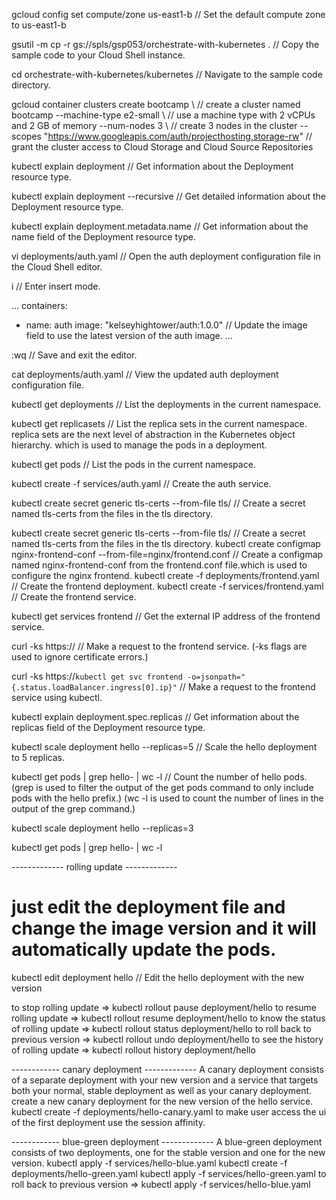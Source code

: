 gcloud config set compute/zone us-east1-b // Set the default compute zone to us-east1-b 

gsutil -m cp -r gs://spls/gsp053/orchestrate-with-kubernetes . // Copy the sample code to your Cloud Shell instance. 

cd orchestrate-with-kubernetes/kubernetes                                 // Navigate to the sample code directory. 

gcloud container clusters create bootcamp \                              // create a cluster named bootcamp
  --machine-type e2-small \                                              // use a machine type with 2 vCPUs and 2 GB of memory
  --num-nodes 3 \                                                       // create 3 nodes in the cluster 
  --scopes "https://www.googleapis.com/auth/projecthosting,storage-rw" // grant the cluster access to Cloud Storage and Cloud Source Repositories

kubectl explain deployment // Get information about the Deployment resource type. 

kubectl explain deployment --recursive // Get detailed information about the Deployment resource type. 

kubectl explain deployment.metadata.name // Get information about the name field of the Deployment resource type.

vi deployments/auth.yaml // Open the auth deployment configuration file in the Cloud Shell editor.

i // Enter insert mode. 

...
containers:
- name: auth
  image: "kelseyhightower/auth:1.0.0" // Update the image field to use the latest version of the auth image.
...

:wq // Save and exit the editor.

cat deployments/auth.yaml // View the updated auth deployment configuration file. 

kubectl get deployments // List the deployments in the current namespace.

kubectl get replicasets // List the replica sets in the current namespace. replica sets are the next level of abstraction in the Kubernetes object hierarchy. which is used to manage the pods in a deployment.

kubectl get pods // List the pods in the current namespace.

kubectl create -f services/auth.yaml // Create the auth service. 

kubectl create secret generic tls-certs --from-file tls/ // Create a secret named tls-certs from the files in the tls directory.


kubectl create secret generic tls-certs --from-file tls/  // Create a secret named tls-certs from the files in the tls directory.
kubectl create configmap nginx-frontend-conf --from-file=nginx/frontend.conf // Create a configmap named nginx-frontend-conf from the frontend.conf file.which is used to configure the nginx frontend.
kubectl create -f deployments/frontend.yaml // Create the frontend deployment.
kubectl create -f services/frontend.yaml // Create the frontend service.

kubectl get services frontend // Get the external IP address of the frontend service. 

curl -ks https://<EXTERNAL-IP> // Make a request to the frontend service. (-ks flags are used to ignore certificate errors.)

curl -ks https://`kubectl get svc frontend -o=jsonpath="{.status.loadBalancer.ingress[0].ip}"` // Make a request to the frontend service using kubectl.

kubectl explain deployment.spec.replicas // Get information about the replicas field of the Deployment resource type.

kubectl scale deployment hello --replicas=5 // Scale the hello deployment to 5 replicas. 

kubectl get pods | grep hello- | wc -l // Count the number of hello pods. 
(grep is used to filter the output of the get pods command to only include pods with the hello prefix.) 
(wc -l is used to count the number of lines in the output of the grep command.)

kubectl scale deployment hello --replicas=3

kubectl get pods | grep hello- | wc -l

 ------------- rolling update -------------
 # just edit the deployment file and change the image version and it will automatically update the pods.

kubectl edit deployment hello // Edit the hello deployment with the new version 

to stop rolling update => kubectl rollout pause deployment/hello
to resume rolling update => kubectl rollout resume deployment/hello
to know the status of rolling update => kubectl rollout status deployment/hello
to roll back to previous version => kubectl rollout undo deployment/hello
to see the history of rolling update => kubectl rollout history deployment/hello

------------ canary deployment -------------
A canary deployment consists of a separate deployment with your new version and a service that targets both your normal, stable deployment as well as your canary deployment.
create a new canary deployment for the new version of the hello service.
kubectl create -f deployments/hello-canary.yaml
to make user access the ui of the first deployment use the session affinity.

------------ blue-green deployment -------------
A blue-green deployment consists of two deployments, one for the stable version and one for the new version.
kubectl apply -f services/hello-blue.yaml
kubectl create -f deployments/hello-green.yaml
kubectl apply -f services/hello-green.yaml
to roll back to previous version => kubectl apply -f services/hello-blue.yaml

 